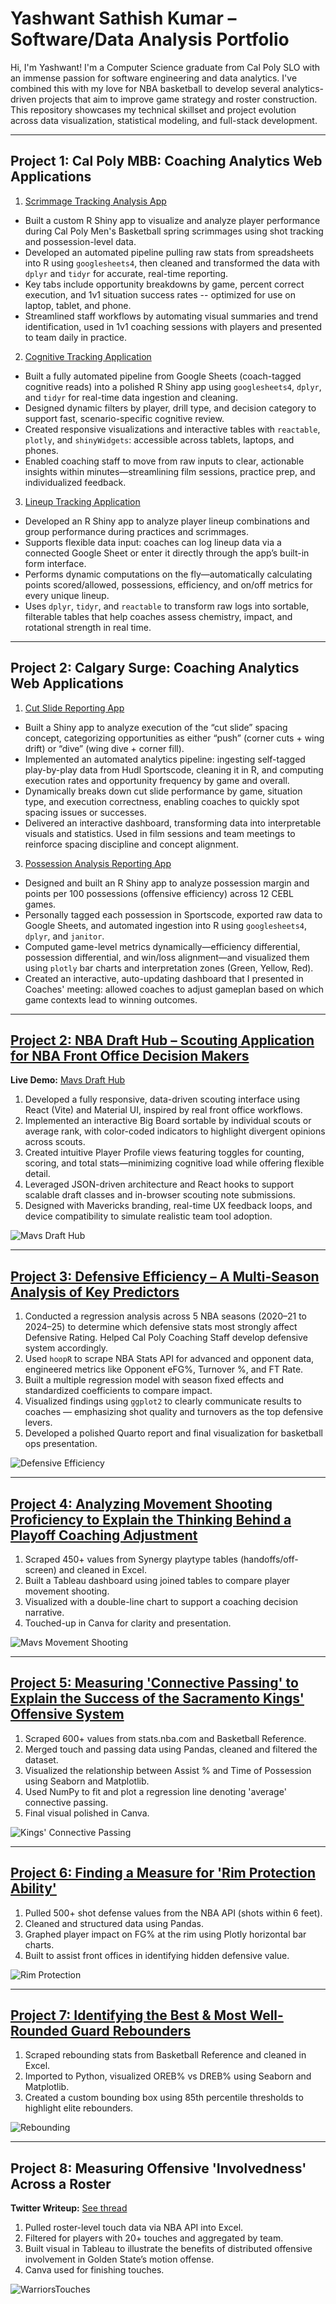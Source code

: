 # Yashwant Sathish Kumar – Software/Data Analysis Portfolio

Hi, I'm Yashwant! I'm a Computer Science graduate from Cal Poly SLO with an immense passion for software engineering and data analytics. I've combined this with my love for NBA basketball to develop several analytics-driven projects that aim to improve game strategy and roster construction. This repository showcases my technical skillset and project evolution across data visualization, statistical modeling, and full-stack development.

---

## Project 1: Cal Poly MBB: Coaching Analytics Web Applications

1. [Scrimmage Tracking Analysis App](https://258pb5-yashwant-sathish.shinyapps.io/CalPolySpringStatting/) 
- Built a custom R Shiny app to visualize and analyze player performance during Cal Poly Men's Basketball spring scrimmages using shot tracking and possession-level data.
- Developed an automated pipeline pulling raw stats from spreadsheets into R using `googlesheets4`, then cleaned and transformed the data with `dplyr` and `tidyr` for accurate, real-time reporting.  
- Key tabs include opportunity breakdowns by game, percent correct execution, and 1v1 situation success rates -- optimized for use on laptop, tablet, and phone.
- Streamlined staff workflows by automating visual summaries and trend identification, used in 1v1 coaching sessions with players and presented to team daily in practice.

2. [Cognitive Tracking Application](https://258pb5-yashwant-sathish.shinyapps.io/CalPolyMBBCognitiveTracking/)
- Built a fully automated pipeline from Google Sheets (coach-tagged cognitive reads) into a polished R Shiny app using `googlesheets4`, `dplyr`, and `tidyr` for real-time data ingestion and cleaning.  
- Designed dynamic filters by player, drill type, and decision category to support fast, scenario-specific cognitive review.  
- Created responsive visualizations and interactive tables with `reactable`, `plotly`, and `shinyWidgets`: accessible across tablets, laptops, and phones.  
- Enabled coaching staff to move from raw inputs to clear, actionable insights within minutes—streamlining film sessions, practice prep, and individualized feedback.

3. [Lineup Tracking Application](https://258pb5-yashwant-sathish.shinyapps.io/lineup_tracking_app/)
- Developed an R Shiny app to analyze player lineup combinations and group performance during practices and scrimmages.
- Supports flexible data input: coaches can log lineup data via a connected Google Sheet or enter it directly through the app’s built-in form interface.
- Performs dynamic computations on the fly—automatically calculating points scored/allowed, possessions, efficiency, and on/off metrics for every unique lineup.
- Uses `dplyr`, `tidyr`, and `reactable` to transform raw logs into sortable, filterable tables that help coaches assess chemistry, impact, and rotational strength in real time.

---

## Project 2: Calgary Surge: Coaching Analytics Web Applications

1. [Cut Slide Reporting App](https://yashwantsathish.shinyapps.io/SurgeCutSlideReport/)
- Built a Shiny app to analyze execution of the “cut slide” spacing concept, categorizing opportunities as either “push” (corner cuts + wing drift) or “dive” (wing dive + corner fill).
- Implemented an automated analytics pipeline: ingesting self-tagged play-by-play data from Hudl Sportscode, cleaning it in R, and computing execution rates and opportunity frequency by game and overall.
- Dynamically breaks down cut slide performance by game, situation type, and execution correctness, enabling coaches to quickly spot spacing issues or successes.
- Delivered an interactive dashboard, transforming data into interpretable visuals and statistics. Used in film sessions and team meetings to reinforce spacing discipline and concept alignment.

3. [Possession Analysis Reporting App](https://yashwantsathish.shinyapps.io/SurgePossessionAnalysis/)
- Designed and built an R Shiny app to analyze possession margin and points per 100 possessions (offensive efficiency) across 12 CEBL games.
- Personally tagged each possession in Sportscode, exported raw data to Google Sheets, and automated ingestion into R using `googlesheets4`, `dplyr`, and `janitor`.
- Computed game-level metrics dynamically—efficiency differential, possession differential, and win/loss alignment—and visualized them using `plotly` bar charts and interpretation zones (Green, Yellow, Red).
- Created an interactive, auto-updating dashboard that I presented in Coaches' meeting: allowed coaches to adjust gameplan based on which game contexts lead to winning outcomes.
    
---

## [Project 2: NBA Draft Hub – Scouting Application for NBA Front Office Decision Makers](https://github.com/yashwantsathish/Mavs-Draft-Hub)

**Live Demo:** [Mavs Draft Hub](https://mavsdrafthub-yash.netlify.app/)  
1. Developed a fully responsive, data-driven scouting interface using React (Vite) and Material UI, inspired by real front office workflows.
2. Implemented an interactive Big Board sortable by individual scouts or average rank, with color-coded indicators to highlight divergent opinions across scouts.
3. Created intuitive Player Profile views featuring toggles for counting, scoring, and total stats—minimizing cognitive load while offering flexible detail.
4. Leveraged JSON-driven architecture and React hooks to support scalable draft classes and in-browser scouting note submissions.
5. Designed with Mavericks branding, real-time UX feedback loops, and device compatibility to simulate realistic team tool adoption.

![Mavs Draft Hub](MavsDraftHubSS.png)

---

## [Project 3: Defensive Efficiency – A Multi-Season Analysis of Key Predictors](https://github.com/yashwantsathish/Defensive-Factors-Analysis)

1. Conducted a regression analysis across 5 NBA seasons (2020–21 to 2024–25) to determine which defensive stats most strongly affect Defensive Rating. Helped Cal Poly Coaching Staff develop defensive system accordingly.
2. Used `hoopR` to scrape NBA Stats API for advanced and opponent data, engineered metrics like Opponent eFG%, Turnover %, and FT Rate.  
3. Built a multiple regression model with season fixed effects and standardized coefficients to compare impact.  
4. Visualized findings using `ggplot2` to clearly communicate results to coaches — emphasizing shot quality and turnovers as the top defensive levers.  
5. Developed a polished Quarto report and final visualization for basketball ops presentation.  

![Defensive Efficiency](DefensiveFactors.png)

---

## [Project 4: Analyzing Movement Shooting Proficiency to Explain the Thinking Behind a Playoff Coaching Adjustment](https://matthewkjho.wordpress.com/2023/08/23/film-and-analytics-intersect-how-a-defensive-change-gave-the-warriors-an-edge-in-the-2022-nba-playoffs/)

1. Scraped 450+ values from Synergy playtype tables (handoffs/off-screen) and cleaned in Excel.  
2. Built a Tableau dashboard using joined tables to compare player movement shooting.  
3. Visualized with a double-line chart to support a coaching decision narrative.  
4. Touched-up in Canva for clarity and presentation.

![Mavs Movement Shooting](MavsMovementShooting.png)

---

## [Project 5: Measuring 'Connective Passing' to Explain the Success of the Sacramento Kings' Offensive System](https://github.com/yashwantsathish/Connective-Passing-Analysis/tree/main)

1. Scraped 600+ values from stats.nba.com and Basketball Reference.  
2. Merged touch and passing data using Pandas, cleaned and filtered the dataset.  
3. Visualized the relationship between Assist % and Time of Possession using Seaborn and Matplotlib.  
4. Used NumPy to fit and plot a regression line denoting 'average' connective passing.  
5. Final visual polished in Canva.

![Kings' Connective Passing](KingsConnectivePassing.png)

---

## [Project 6: Finding a Measure for 'Rim Protection Ability'](https://github.com/yashwantsathish/Rim-Defense-Analysis)

1. Pulled 500+ shot defense values from the NBA API (shots within 6 feet).  
2. Cleaned and structured data using Pandas.  
3. Graphed player impact on FG% at the rim using Plotly horizontal bar charts.  
4. Built to assist front offices in identifying hidden defensive value.

![Rim Protection](RimProtection.png)

---

## [Project 7: Identifying the Best & Most Well-Rounded Guard Rebounders](https://github.com/yashwantsathish/Guard-Rebounding-Analysis)

1. Scraped rebounding stats from Basketball Reference and cleaned in Excel.  
2. Imported to Python, visualized OREB% vs DREB% using Seaborn and Matplotlib.  
3. Created a custom bounding box using 85th percentile thresholds to highlight elite rebounders.  

![Rebounding](Rebounding.png)

---

## Project 8: Measuring Offensive 'Involvedness' Across a Roster

**Twitter Writeup:** [See thread](https://twitter.com/Mathketball1/status/1558086524297654272)  
1. Pulled roster-level touch data via NBA API into Excel.  
2. Filtered for players with 20+ touches and aggregated by team.  
3. Built visual in Tableau to illustrate the benefits of distributed offensive involvement in Golden State’s motion offense.  
4. Canva used for finishing touches.

![WarriorsTouches](WarriorsTouches.jpeg)
